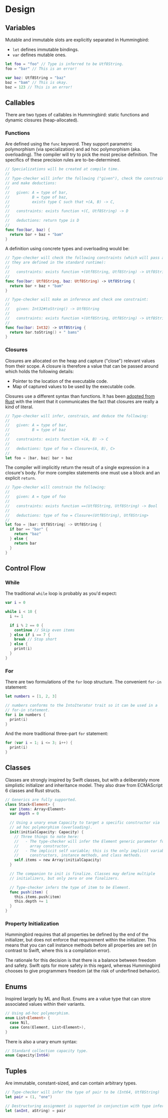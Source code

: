# Design

## Variables

Mutable and immutable slots are explicitly separated in Hummingbird:

- `let` defines immutable bindings.
- `var` defines mutable ones.

```swift
let foo = "foo" // Type is inferred to be Utf8String.
foo = "bar" // This is an error!

var baz: Utf8String = "baz"
baz = "bam" // This is okay.
baz = 123 // This is an error!
```

## Callables

There are two types of callables in Hummingbird: static functions and dynamic closures (heap-allocated).

### Functions

Are defined using the `func` keyword. They support parametric polymorphism (via specialization) and ad hoc polymorphism (aka. overloading). The compiler will try to pick the most precise definition. The specifics of these precision rules are to-be-determined.

```swift
// Specializations will be created at compile time.
//
// Type-checker will infer the following ("given"), check the constraints,
// and make deductions:
//
//   given: A = type of bar,
//          B = type of baz,
//          exists type C such that +(A, B) -> C,
//
//   constraints: exists function +(C, Utf8String) -> D
//
//   deductions: return type is D
//
func foo(bar, baz) {
  return bar + baz + "bam"
}
```

A definition using concrete types and overloading would be:

```swift
// Type-checker will check the following constraints (which will pass as
// they are defined in the standard runtime):
//
//   constraints: exists function +(Utf8String, Utf8String) -> Utf8String
//
func foo(bar: Utf8String, baz: Utf8String) -> Utf8String {
  return bar + baz + "bam"
}

// Type-checker will make an inference and check one constraint:
//
//   given: Int32#toString() -> Utf8String
//
//   constraints: exists function +(Utf8String, Utf8String) -> Utf8String
//
func foo(bar: Int32) -> Utf8String {
  return bar.toString() + " bams"
}
```

### Closures

Closures are allocated on the heap and capture ("close") relevant values from their scope. A closure is therefore a value that can be passed around which holds the following details:

- Pointer to the location of the executable code.
- Map of captured values to be used by the executable code.

Closures use a different syntax than functions. It has been [adopted from Rust][] with the intent that it communicates the fact that closures are really a kind of literal.

[adopted from Rust]: https://doc.rust-lang.org/stable/book/closures.html#syntax

```rust
// Type-checker will infer, constrain, and deduce the following:
//
//   given: A = type of bar,
//          B = type of baz
//
//   constraints: exists function +(A, B) -> C
//
//   deductions: type of foo = Closure<(A, B), C>
//
let foo = |bar, baz| bar + baz
```

The compiler will implicitly return the result of a single expression in a closure's body. For more complex statements one must use a block and an explicit `return`.

```rust
// Type-checker will constrain the following:
//
//   given: A = type of foo
//
//   constraints: exists function ==(Utf8String, Utf8String) -> Bool
//
//   deductions: type of foo = Closure<(Utf8String), Utf8String>
//
let foo = |bar: Utf8String| -> Utf8String {
  if bar == "bar" {
    return "baz"
  } else {
    return bar
  }
}
```

## Control Flow

### While

The traditional `while` loop is probably as you'd expect:

```swift
var i = 0

while i < 10 {
  i += 1

  if i % 2 == 0 {
    continue // Skip even items
  } else if i == 7 {
    break // Stop short
  } else {
    print(i)
  }
}
```

### For

There are two formulations of the `for` loop structure. The convenient `for-in` statement:

```swift
let numbers = [1, 2, 3]

// numbers conforms to the IntoIterator trait so it can be used in a
// for-in statement.
for i in numbers {
  print(i)
}
```

And the more traditional three-part `for` statement:

```swift
for (var i = 1; i <= 3; i++) {
  print(i)
}
```

## Classes

Classes are strongly inspired by Swift classes, but with a deliberately more simplistic initializer and inheritance model. They also draw from ECMAScript 6 classes and Rust structs.

```swift
// Generics are fully supported.
class Stack<Element> {
  var items: Array<Element>
  var depth = 0

  // Using a unary enum Capacity to target a specific constructor via
  // ad hoc polymorphism (overloading).
  init(initialCapacity: Capacity) {
    // Three things to note here:
    //   - The type-checker will infer the Element generic parameter for the
    //     array constructor.
    //   - The implicit self variable; this is the only implicit variable in
    //     constructors, instance methods, and class methods.
    self.items = new Array(initialCapacity)
  }

  // The companion to init is finalize. Classes may define multiple
  // initializers, but only zero or one finalizers.

  // Type-checker infers the type of item to be Element.
  func push(item) {
    this.items.push(item)
    this.depth += 1
  }
}
```

### Property Initialization

Hummingbird requires that all properties be defined by the end of the initializer, but does not enforce that requirement within the initializer. This means that you can call instance methods before all properties are set (in contrast to Swift, where this is a compilation error).

The rationale for this decision is that there is a balance between freedom and safety. Swift opts for more safety in this regard, whereas Hummingbird chooses to give programmers freedom (at the risk of underfined behavior).

## Enums

Inspired largely by ML and Rust. Enums are a value type that can store associated values within their variants.

```swift
// Using ad-hoc polymorphism.
enum List<Element> {
  case Nil,
  case Cons(Element, List<Element>),
}
```

There is also a unary enum syntax:

```swift
// Standard collection capacity type.
enum Capacity(Int64)
```

## Tuples

Are immutable, constant-sized, and can contain arbitrary types.

```swift
// Type-checker will infer the type of pair to be (Int64, Utf8String)
let pair = (1, "one")

// Destructuring assignment is supported in conjunction with type inference.
let (anInt, aString) = pair
```
